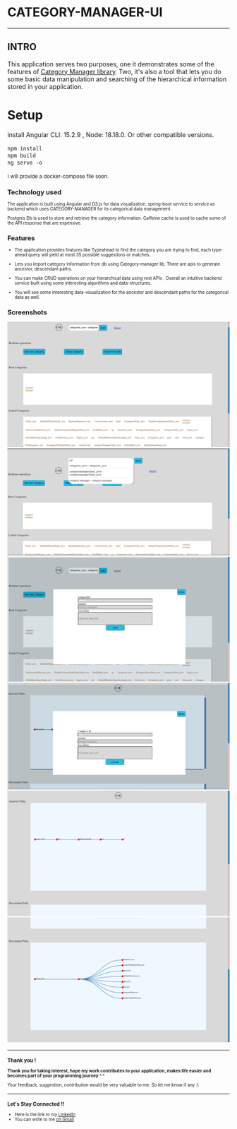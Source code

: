 # CATEGORY-MANAGER-UI
<hr>

## INTRO
This application serves two purposes, one it demonstrates some of the features of <a href="https://github.com/category-manager/category-manager" target="_blank" > Category Manager library</a>.
Two, it's also a tool that lets you do some basic data manipulation and searching of the hierarchical information stored in your application.

# Setup

install Angular CLI: 15.2.9 , Node: 18.18.0. Or other compatible versions.

    npm install
    npm build
    ng serve -o

<small>I will provide a docker-compose file soon. <small> 

## Technology used
The application is built using Angular and D3.js for data visualization, spring-boot service to service as backend
which uses CATEGORY-MANAGER for its categorical data management.

Postgres Db is used to store and retrieve the category information. Caffeine cache is used to cache some of the API
response that are expensive. 

## Features
- The application provides features like Typeahead to find the category you are trying to find, each type-ahead query will 
 yield at most 35 possible suggestions or matches.

- Lets you import category information from db using Category-manager lib. There are apis to generate ancestor, descendant paths.
 
- You can make CRUD operations on your hierarchical data using rest APIs . Overall an intuitive backend service built using 
some interesting algorithms and data-structures.

- You will see some interesting data-visualization for the ancestor and descendant paths for the categorical data as well.


## Screenshots

<img src="./assets/home.png" />
<img src="./assets/typeahead.png" />
<img src="./assets/create.png" />
<img src="./assets/update.png" />
<img src="./assets/ancestor-paths.png" />
<img src="./assets/descendant-paths.png" />



##### <hr>
<div id="thank-you-note">
    <h3>Thank you !</h3>
    <p><b> Thank you for taking interest, hope my work contributes to your application, makes life easier and becomes part 
    of your programming journey ^ ^ </b> </p>
    
<p>
    Your feedback, suggestion, contribution would be very valuable to me. So let me know if any :)
</p>
</div>

##### <hr>
<div id="contact">
    <h3>Let's Stay Connected !! </h3>
    <ul>
        <li>
            Here is the link to my <a href="https://www.linkedin.com/in/sudarshan-bhat-52052a173/" target="_blank"> LinkedIn </a>
        </li>
        <li>
            You can write to me <a href="mailto:sudarshanrbhat.srb2@gmail.com" target="_blank"> on Gmail  </a>
        </li>
    </ul>
</div>
